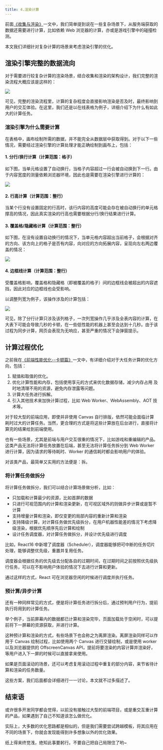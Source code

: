 ```yaml
---
title: 4.渲染计算
---
```


前面[《收集与渲染》](./render-engine-render-and-collect.md)一文中，我们简单提到说在一些复杂场景下，从服务端获取的数据还需要进行计算，比如依赖 Web 浏览器的计算，亦或是游戏引擎中的碰撞检测。

本文我们详细针对复杂计算的场景来考虑渲染引擎的优化。

<!--more-->

## 渲染引擎完整的数据流向

对于需要进行较复杂计算的渲染场景，结合收集和渲染的架构设计，我们完整的渲染流程大概应该是这样的：

![](https://github-imglib-1255459943.cos.ap-chengdu.myqcloud.com/render-engine-calculate-1.jpg)

可见，完整的渲染流程里，计算的复杂程度会直接影响渲染是否及时，最终影响到用户的交互体验。在这里，我们还是以在线表格为例子，详细介绍下为什么有如此大的计算任务。

### 渲染引擎为什么需要计算

在表格中，画布绘制所需的数据，并不能完全从数据层中获取得到。对于以下一些情况，需要经过渲染引擎的计算处理才能正确绘制到画布上，包括：

#### 1. 分行/换行计算（计算范围：格子）

如下图，当单元格设置了自动换行，当格子内容超过一行会被自动换到下一行。由于内容宽度的测量依赖浏览器环境，因此也是需要在渲染引擎进行计算的：

![](https://github-imglib-1255459943.cos.ap-chengdu.myqcloud.com/render-splitter-calculate-2.jpg)

#### 2. 行高计算（计算范围：整行）

当某个行没有设置固定的行高时，该行内容的高度可能会存在被自动换行的单元格撑高的情况，因此真实渲染的行高也需要根据分行/换行结果进行计算。

#### 3. 覆盖格/隐藏格计算（计算范围：整行）

如下图，在没有设置自动换行的情况下，当单元格内容超出当前格子，会根据对齐的方向、该方向上的格子是否有内容，向对应的方向拓展内容，呈现向左右两边覆盖的情况：

![](https://github-imglib-1255459943.cos.ap-chengdu.myqcloud.com/render-splitter-calculate-1.jpg)

#### 4. 边框线计算（计算范围：整行）

受覆盖格影响，覆盖格和隐藏格（即被覆盖的格子）间的边框线会被超出的内容遮挡，因此对应的边框线也会受影响。

以调整列宽为例子，该操作涉及的计算包括：

![](https://github-imglib-1255459943.cos.ap-chengdu.myqcloud.com/render-splitter-calculate-3.jpg)

可见，除了分行计算只涉及该列格子，一次列宽操作几乎涉及全表内容的计算，在大表下可能会导致几秒的卡顿，在一些低性能的机器上甚至会达到十几秒。由于该过程为同步计算，网页会表现为无响应，甚至严重的情况下会弹窗提示。

## 计算过程优化

之前我在[《前端性能优化--卡顿篇》](../performance/front-end-performance-no-responding.md)一文中，有详细介绍对于大任务计算的优化方向，包括：

1. 赋值和取值的优化。
2. 优化计算性能和内存，包括使用享元的方式来优化数据存储，减少内存占用
   及时地清理不用的资源，避免内存泄露等问题。
3. 计算大任务进行拆解。
4. 引入其他技术来加快计算过程，比如 Web Worker、WebAssembly、AOT 技术等。

对于较大型的前端应用，即使并非使用 Canvas 自行排版，依然可能会面临计算耗时过大的计算任务。当然，更合理的方式是将这些计算放在后台进行，直接将计算完的结果给到前端使用。

也有一些场景，尤其是前端与用户交互很重的情况下，比如游戏和重编辑的产品。这类产品无法将计算任务放置在后端，甚至无法将计算任务拆分到 Web Worker 进行计算，因为请求的等待耗时、Worker 的通信耗时都会影响用户的体验。

对该类产品，最简单又实用的方法便是：拆。

### 将计算任务做拆分

将计算任务做拆分，我们可以结合计算场景做分析，比如：

- 只加载和计算最少的资源，比如首屏的数据
- 只进行可视范围内的计算和渲染更新，在可视区域外的则做异步计算或是暂不计算
- 支持增量计算和渲染，即仅变更的局部内容的重新计算和渲染
- 支持降级计算，对计算任务做优先级拆分，在用户机器性能差的情况下考虑降级渲染，根据优先顺序先后计算和绘制
- 设计任务调度器，对计算任务做拆分，并设计优先级进行调度

比如，React16 中新增了调度器（Scheduler），调度器能够把可中断的任务切片处理，能够调整优先级，重置并复用任务。

调度器会根据任务的优先级去分配各自的过期时间，在过期时间之前按照优先级执行任务，可以在不影响用户体验的情况下去进行计算和更新。

通过这样的方式，React 可在浏览器空闲的时候进行调度并执行任务。

### 预计算/异步计算

还有一种同样常见的方式，便是将计算任务进行拆分后，通过预判用户行为，提前执行将用到的计算任务。

举个例子，当前屏幕内的数据都已计算和渲染完毕，页面加载处于空闲时，可以提前将下一屏幕的资源获取，并进行计算。

这种预计算和渲染的方式，有些场景下也会称之为离屏渲染。离屏渲染同样可以作用于 Canvas 绘制过程，比如使用两个 Canvas 进行交替绘制，或是使用 worker 以及浏览器提供的 OffscreenCanvas API，提前将要渲染的内容计算并渲染好，等用户进入下一屏的时候可以直接拿来使用。

如果是页面滚动的场景，还可以考虑复用滚动过程中重复的部分内容，来节省待计算和渲染的任务数量。

这些方案，我们后面都会详细进行一一讨论，本文就不过多描述了。

## 结束语

或许很多开发同学都会觉得，以前没有接触过大型的前端项目，或是重交互重计算的产品，如果遇到了自己不知道该怎么做优化。

实际上，大多数的优化思路都是相似的，但是我们需要尝试跨越模板，将其应用在不同的场景下，你就会发现能得到许多想象以外的优化效果。

纸上得来终觉浅，绝知此事要躬行。不要自己把自己局限住了哟~